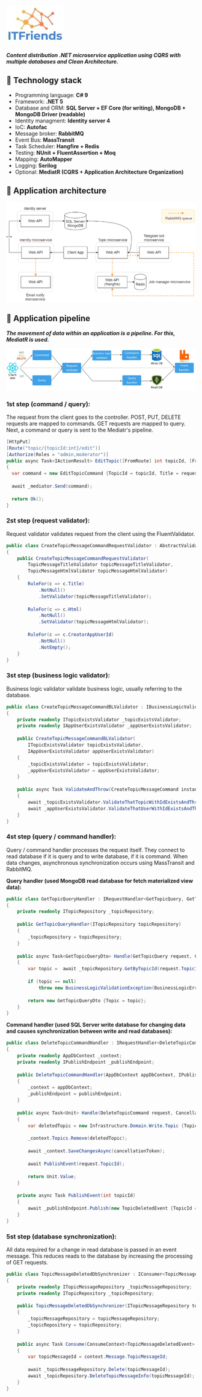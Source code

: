 # ![ITFriends](docs/logo.jpg)
***Сontent distribution .NET microservice application using CQRS with multiple databases and Clean Architecture.***

## :bookmark_tabs: Technology stack
* Programming language: **C# 9**
* Framework: **.NET 5**
* Database and ORM: **SQL Server + EF Core (for writing), MongoDB + MongoDB Driver (readable)**
* Identity managment: **Identity server 4**
* IoC: **Autofac**
* Message broker: **RabbitMQ**
* Event Bus: **MassTransit**
* Task Scheduler: **Hangfire + Redis**
* Testing: **NUnit + FluentAssertion + Moq**
* Mapping: **AutoMapper**
* Logging: **Serilog**
* Optional: **MediatR (CQRS + Application Architecture Organization)**


## 🌁 Application architecture
![Architecture](docs/architecture.png)


## 👷 Application pipeline
***The movement of data within an application is a pipeline. For this, MediatR is used.***

![Pipeline](docs/pipeline.jpg)

### 1st step (command / query): ###
The request from the client goes to the controller. 
POST, PUT, DELETE requests are mapped to commands.
GET requests are mapped to query.
Next, a command or query is sent to the Mediatr's pipeline.

```csharp
[HttpPut]
[Route("topic/{topicId:int}/edit")]
[Authorize(Roles = "admin,moderator")]
public async Task<IActionResult> EditTopic([FromRoute] int topicId, [FromBody] EditTopicRequest request)
{
  var command = new EditTopicCommand {TopicId = topicId, Title = request.Title};

  await _mediator.Send(command);

  return Ok();
}
```

### 2st step (request validator): ###
Request validator validates request from the client using the FluentValidator.

```csharp
public class CreateTopicMessageCommandRequestValidator : AbstractValidator<CreateTopicMessageCommand>
{
	public CreateTopicMessageCommandRequestValidator(
		TopicMessageTitleValidator topicMessageTitleValidator, 
		TopicMessageHtmlValidator topicMessageHtmlValidator)
	{
		RuleFor(c => c.Title)
			.NotNull()
			.SetValidator(topicMessageTitleValidator);

		RuleFor(c => c.Html)
			.NotNull()
			.SetValidator(topicMessageHtmlValidator);

		RuleFor(c => c.CreatorAppUserId)
			.NotNull()
			.NotEmpty();
	}
}
```

### 3st step (business logic validator): ###
Business logic validator validate business logic, usually referring to the database.

```csharp
public class CreateTopicMessageCommandBLValidator : IBusinessLogicValidator<CreateTopicMessageCommand>
{
	private readonly ITopicExistsValidator _topicExistsValidator;
	private readonly IAppUserExistsValidator _appUserExistsValidator;

	public CreateTopicMessageCommandBLValidator(
		ITopicExistsValidator topicExistsValidator, 
		IAppUserExistsValidator appUserExistsValidator)
	{
		_topicExistsValidator = topicExistsValidator;
		_appUserExistsValidator = appUserExistsValidator;
	}

	public async Task ValidateAndThrow(CreateTopicMessageCommand instance)
	{
		await _topicExistsValidator.ValidateThatTopicWithIdExistsAndThrow(instance.TopicId);
		await _appUserExistsValidator.ValidateThatUserWithIdExistsAndThrow(instance.CreatorAppUserId);
	}
}

```

### 4st step (query / command handler): ###
Query / command handler processes the request itself. They connect to read database if it is query and
to write database, if it is command.
When data changes, asynchronous synchronization occurs using MassTransit and RabbitMQ.

**Query handler (used MongoDB read database for fetch materialized view data):**
```csharp
public class GetTopicQueryHandler : IRequestHandler<GetTopicQuery, GetTopicQueryDto>
{
	private readonly ITopicRepository _topicRepository;

	public GetTopicQueryHandler(ITopicRepository topicRepository)
	{
		_topicRepository = topicRepository;
	}

	public async Task<GetTopicQueryDto> Handle(GetTopicQuery request, CancellationToken cancellationToken)
	{
		var topic =  await _topicRepository.GetByTopicId(request.TopicId);
		
		if (topic == null)
			throw new BusinessLogicValidationException(BusinessLogicErrors.ResourceNotFoundError, $"Topic with id = {request.TopicId} not found");

		return new GetTopicQueryDto {Topic = topic};
	}
}
```

**Command handler (used SQL Server write database for changing data and causes synchronization between write and read databases):**
```csharp
public class DeleteTopicCommandHandler : IRequestHandler<DeleteTopicCommand, Unit>
{
	private readonly AppDbContext _context;
	private readonly IPublishEndpoint _publishEndpoint;

	public DeleteTopicCommandHandler(AppDbContext appDbContext, IPublishEndpoint publishEndpoint)
	{
		_context = appDbContext;
		_publishEndpoint = publishEndpoint;
	}

	public async Task<Unit> Handle(DeleteTopicCommand request, CancellationToken cancellationToken)
	{
		var deletedTopic = new Infrastructure.Domain.Write.Topic {TopicId = request.TopicId};
		
		_context.Topics.Remove(deletedTopic);

		await _context.SaveChangesAsync(cancellationToken);

		await PublishEvent(request.TopicId);
		
		return Unit.Value;
	}

	private async Task PublishEvent(int topicId)
	{
		await _publishEndpoint.Publish(new TopicDeletedEvent {TopicId = topicId});
	}
}
```

### 5st step (database synchronization): ###
All data required for a change in read database is passed in an event message. This reduces reads to the database by increasing the processing of GET requests.

```csharp
public class TopicMessageDeletedDbSynchronizer : IConsumer<TopicMessageDeletedEvent>
{
	private readonly ITopicMessageRepository _topicMessageRepository;
	private readonly ITopicRepository _topicRepository;

	public TopicMessageDeletedDbSynchronizer(ITopicMessageRepository topicMessageRepository, ITopicRepository topicRepository)
	{
		_topicMessageRepository = topicMessageRepository;
		_topicRepository = topicRepository;
	}

	public async Task Consume(ConsumeContext<TopicMessageDeletedEvent> context)
	{
		var topicMessageId = context.Message.TopicMessageId;

		await _topicMessageRepository.Delete(topicMessageId);
		await _topicRepository.DeleteTopicMessageInfo(topicMessageId);
	}
}
```
